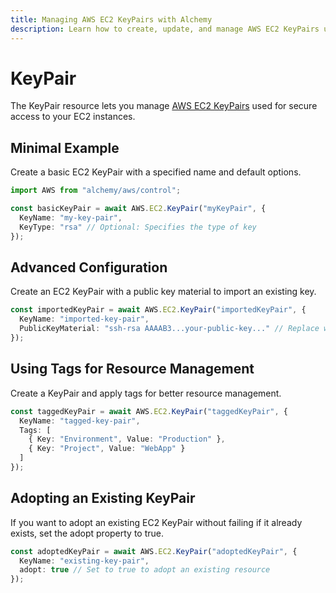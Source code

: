 ```yaml
---
title: Managing AWS EC2 KeyPairs with Alchemy
description: Learn how to create, update, and manage AWS EC2 KeyPairs using Alchemy Cloud Control.
---
```


# KeyPair

The KeyPair resource lets you manage [AWS EC2 KeyPairs](https://docs.aws.amazon.com/ec2/latest/userguide/) used for secure access to your EC2 instances.

## Minimal Example

Create a basic EC2 KeyPair with a specified name and default options.

```ts
import AWS from "alchemy/aws/control";

const basicKeyPair = await AWS.EC2.KeyPair("myKeyPair", {
  KeyName: "my-key-pair",
  KeyType: "rsa" // Optional: Specifies the type of key
});
```

## Advanced Configuration

Create an EC2 KeyPair with a public key material to import an existing key.

```ts
const importedKeyPair = await AWS.EC2.KeyPair("importedKeyPair", {
  KeyName: "imported-key-pair",
  PublicKeyMaterial: "ssh-rsa AAAAB3...your-public-key..." // Replace with your actual public key
});
```

## Using Tags for Resource Management

Create a KeyPair and apply tags for better resource management.

```ts
const taggedKeyPair = await AWS.EC2.KeyPair("taggedKeyPair", {
  KeyName: "tagged-key-pair",
  Tags: [
    { Key: "Environment", Value: "Production" },
    { Key: "Project", Value: "WebApp" }
  ]
});
```

## Adopting an Existing KeyPair

If you want to adopt an existing EC2 KeyPair without failing if it already exists, set the adopt property to true.

```ts
const adoptedKeyPair = await AWS.EC2.KeyPair("adoptedKeyPair", {
  KeyName: "existing-key-pair",
  adopt: true // Set to true to adopt an existing resource
});
```